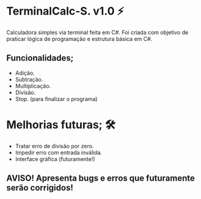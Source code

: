 # TerminalCalc-S. v1.0 ⚡

Calculadora simples via terminal feita em C#.
Foi criada com objetivo de praticar lógica de programação e estrutura básica em C#.

## Funcionalidades;

- Adição.
- Subtração.
- Multiplicação.
- Divisão.
- Stop. (para finalizar o programa)

# Melhorias futuras; 🛠
- Tratar erro de divisão por zero.
- Impedir erro com entrada inválida.
- Interface gráfica (futuramente!)

## AVISO! Apresenta bugs e erros que futuramente serão corrigidos!

  
